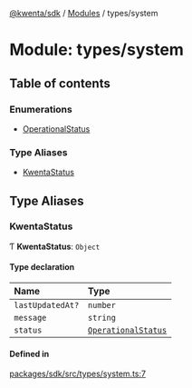 [@kwenta/sdk](../README.md) / [Modules](../modules.md) / types/system

# Module: types/system

## Table of contents

### Enumerations

- [OperationalStatus](../enums/types_system.OperationalStatus.md)

### Type Aliases

- [KwentaStatus](types_system.md#kwentastatus)

## Type Aliases

### KwentaStatus

Ƭ **KwentaStatus**: `Object`

#### Type declaration

| Name | Type |
| :------ | :------ |
| `lastUpdatedAt?` | `number` |
| `message` | `string` |
| `status` | [`OperationalStatus`](../enums/types_system.OperationalStatus.md) |

#### Defined in

[packages/sdk/src/types/system.ts:7](https://github.com/Kwenta/kwenta/blob/28493a909/packages/sdk/src/types/system.ts#L7)
